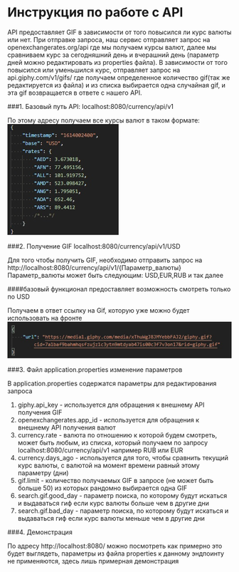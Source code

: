 # Инструкция по работе с API
API предоставляет GIF в зависимости от того повысился ли курс валюты или нет.
При отправке запроса, наш сервис отправляет запрос на openexchangerates.org/api
где мы получаем курсы валют, далее мы сравниваем курс за сегодняшний день и вчерашний
день (параметр дней можно редактировать из properties файла). В зависимости
от того повысился или уменьшился курс, отправляет запрос на api.giphy.com/v1/gifs/
где получаем определенное количество gif(так же редактируется из файла) и из списка
выбирается одна случайная gif, и эта gif возвращается в ответе с нашего API.

###1. Базовый путь API: localhost:8080/currency/api/v1

По этому адресу получаем все курсы валют в таком формате:
![](src/main/resources/static/tutor/image/rates.jpg)


###2. Получение GIF localhost:8080/currency/api/v1/USD

Для того чтобы получить GIF, 
необходимо отправить запрос на 
http://localhost:8080/currency/api/v1/{Параметр_валюты}
Параметр_валюты может быть следующим: USD,EUR,RUB и так далее

####базовый функционал предоставляет возможность смотреть только по USD

Получаем в ответ ссылку на Gif, которую уже можно будет использовать на фронте
![](src/main/resources/static/tutor/image/urlGif.jpg)

###3. Файл application.properties изменение параметров

В application.properties содержатся параметры для редактирования запроса

1. giphy.api_key - используется для обращения к внешнему API получения GIF
2. openexchangerates.app_id - используется для обращения к внешнему API получения валют
3. currency.rate - валюта по отношению к которой будем смотреть,
может быть любым, из списка, который получаем по запросу localhost:8080/currency/api/v1
например RUB или EUR
4. currency.days_ago - используется для того, чтобы сравнить текущий курс валюты,
с валютой на момент времени равный этому параметру (дни)
5. gif.limit - количество получаемых GIF в запросе (не может быть больше 50)
из которых рандомно выбирается одна GIF
6. search.gif.good_day - параметр поиска, по которому будут искаться и выдаваться гиф
если курс валюты больше чем в другие дни
7. search.gif.bad_day - параметр поиска, по которому будут искаться и выдаваться гиф
если курс валюты меньше чем в другие дни

###4. Демонстрация

По адресу http://localhost:8080/ можно посмотреть как примерно это будет выглядеть,
параметры из файла properties к данному эндпоинту не применяются, здесь лишь примерная демонстрация

